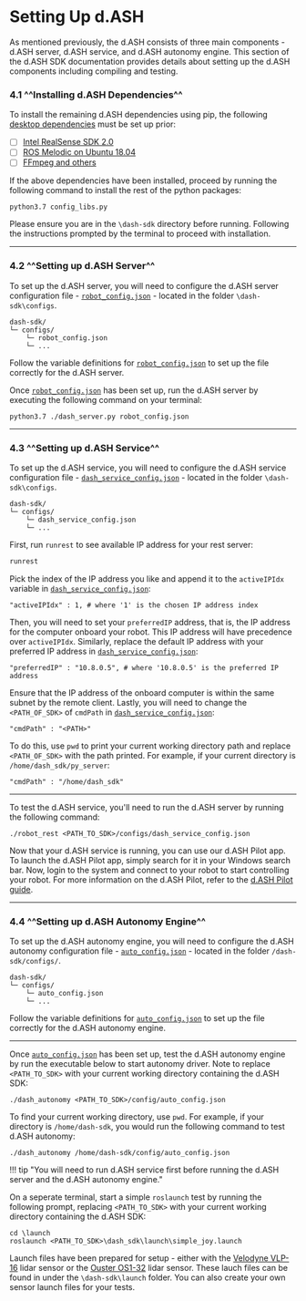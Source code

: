 # Setting Up d.ASH

As mentioned previously, the d.ASH consists of three main components - d.ASH server, d.ASH service, and d.ASH autonomy engine. This section of the d.ASH SDK documentation provides details about setting up the d.ASH components including compiling and testing.


### 4.1 ^^Installing d.ASH Dependencies^^

To install the remaining d.ASH dependencies using pip, the following [desktop dependencies](/dash-sdk/setup/desktop-dep) must be set up prior:

- [ ] [Intel RealSense SDK 2.0](https://github.com/IntelRealSense/librealsense/releases/tag/v2.45.0)
- [ ] [ROS Melodic on Ubuntu 18.04](/desktop-dep/#12-ros-installation)
- [ ] [FFmpeg and others](https://www.ffmpeg.org/download.html)

If the above dependencies have been installed, proceed by running the following command to install the rest of the python packages:
```
python3.7 config_libs.py
```
Please ensure you are in the `\dash-sdk` directory before running. Following the instructions prompted by the terminal to proceed with installation.

--- 

### 4.2 ^^Setting up d.ASH Server^^

To set up the d.ASH server, you will need to configure the d.ASH server configuration file - [`robot_config.json`](/dash-sdk/sdk-config/robot-config) - located in the folder `\dash-sdk\configs`. 

```
dash-sdk/
└─ configs/
    └─ robot_config.json
    └─ ...
```

Follow the variable definitions for [`robot_config.json`](/dash-sdk/sdk-config/robot-config) to set up the file correctly for the d.ASH server.

Once [`robot_config.json`](/dash-sdk/sdk-config/robot-config) has been set up, run the d.ASH server by executing the following command on your terminal:

``` python3
python3.7 ./dash_server.py robot_config.json
```

---

### 4.3 ^^Setting up d.ASH Service^^

To set up the d.ASH service, you will need to configure the d.ASH service configuration file - [`dash_service_config.json`](/dash-sdk/sdk-config/rest-config) - located in the folder `\dash-sdk\configs`. 

```
dash-sdk/
└─ configs/
    └─ dash_service_config.json
    └─ ...
```

First, run `runrest` to see available IP address for your rest server:
```python
runrest
```
Pick the index of the IP address you like and append it to the `activeIPIdx` variable in [`dash_service_config.json`](/dash-sdk/sdk-config/rest-config):
```
"activeIPIdx" : 1, # where '1' is the chosen IP address index
```
Then, you will need to set your `preferredIP` address, that is, the IP address for the computer onboard your robot. This IP address will have precedence over `activeIPIdx`. Similarly, replace the default IP address with your preferred IP address in [`dash_service_config.json`](/dash-sdk/sdk-config/rest-config):
```
"preferredIP" : "10.8.0.5", # where '10.8.0.5' is the preferred IP address
```

Ensure that the IP address of the onboard computer is within the same subnet by the remote client. Lastly, you will need to change the `<PATH_OF_SDK>` of `cmdPath` in [`dash_service_config.json`](/dash-sdk/sdk-config/rest-config): 
```
"cmdPath" : "<PATH>"
```

To do this, use `pwd` to print your current working directory path and replace `<PATH_OF_SDK>` with the path printed. For example, if your current directory is `/home/dash_sdk/py_server`:

```
"cmdPath" : "/home/dash_sdk"
```

---

To test the d.ASH service, you'll need to run the d.ASH server by running the following command: 

``` python3
./robot_rest <PATH_TO_SDK>/configs/dash_service_config.json
```

Now that your d.ASH service is running, you can use our d.ASH Pilot app. To launch the  d.ASH Pilot app, simply search for it in your Windows search bar. Now, login to the system and connect to your robot to start controlling your robot. For more information on the d.ASH Pilot, refer to the [d.ASH Pilot guide](/dash-sdk/dc-pilot/pilot-guide).

---

### 4.4 ^^Setting up d.ASH Autonomy Engine^^

To set up the d.ASH autonomy engine, you will need to configure the d.ASH autonomy configuration file - [`auto_config.json`](/dash-sdk/sdk-config/auto-config) - located in the folder `/dash-sdk/configs/`.

```
dash-sdk/
└─ configs/
    └─ auto_config.json
    └─ ...
```

Follow the variable definitions for [`auto_config.json`](/dash-sdk/sdk-config/auto-config) to set up the file correctly for the d.ASH autonomy engine.

---

<!-- Then, using apt-get to install  following packages to set up the ROS Driver:
[TENTATIVE] -->
<!-- 
$ sudo apt install ros-melodic-hector-trajectory-server ros-melodic-realsense2-camera ros-melodic-velodyne ros-melodic-joy ros-melodic-octomap ros-melodic-dynamic-edt-3d ros-melodic-tf2 ros-melodic-serial* libgoogle-glog-dev git libssl-dev libusb-1.0-0-dev pkg-config libgtk-3-dev libglfw3-dev libgl1-mesa-dev libglu1-mesa-dev
$ sudo add-apt-repository ppa:joseluisblancoc/gtsam-develop
$ sudo apt update
$ sudo apt install libgtsam-dev
$ sudo apt-key adv --keyserver keys.gnupg.net --recv-key 6F3EFCDE
$ sudo apt update
$ sudo apt install librealsense2*
$ sudo apt install libudev-dev
$ sudo apt-get install libsecret-1-dev -->


Once [`auto_config.json`](/dash-sdk/sdk-config/auto-config) has been set up, test the d.ASH autonomy engine by run the executable below to start autonomy driver. Note to replace `<PATH_TO_SDK>` with your current working directory containing the d.ASH SDK:

```
./dash_autonomy <PATH_TO_SDK>/config/auto_config.json
```

To find your current working directory, use `pwd`. For example, if your directory is `/home/dash-sdk`, you would run the following command to test d.ASH autonomy:

```
./dash_autonomy /home/dash-sdk/config/auto_config.json
```

!!! tip "You will need to run d.ASH service first before running the d.ASH server and the d.ASH autonomy engine."

On a seperate terminal, start a simple `roslaunch` test by running the following prompt, replacing `<PATH_TO_SDK>` with your current working directory containing the d.ASH SDK:

```
cd \launch
roslaunch <PATH_TO_SDK>\dash_sdk\launch\simple_joy.launch
```

Launch files have been prepared for setup - either with the [Velodyne VLP-16](\getting-started\config-connect\#21-velodyne-driver) lidar sensor or the [Ouster OS1-32](\getting-started\config-connect\#22-ouster-driver) lidar sensor. These lauch files can be found in under the `\dash-sdk\launch` folder. You can also create your own sensor launch files for your tests.